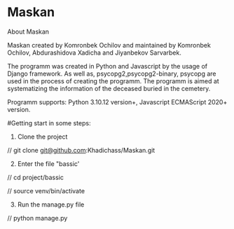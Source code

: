 # Maskan

About Maskan

Maskan created by Komronbek Ochilov and maintained by Komronbek Ochilov, Abdurashidova Xadicha and Jiyanbekov Sarvarbek.

The programm was created in Python and Javascript by the usage of Django framework. As well as, psycopg2,psycopg2-binary, psycopg are used in the process of creating the programm. 
The programm is aimed at systematizing the information of the deceased buried in the cemetery.

Programm supports:
Python 3.10.12 version+,
Javascript ECMAScript 2020+ version.

#Getting start in some steps:

1. Clone the project

// git clone git@github.com:Khadichass/Maskan.git

2. Enter the file "bassic'

// cd project/bassic

// source venv/bin/activate  

3. Run the manage.py file

// python manage.py



